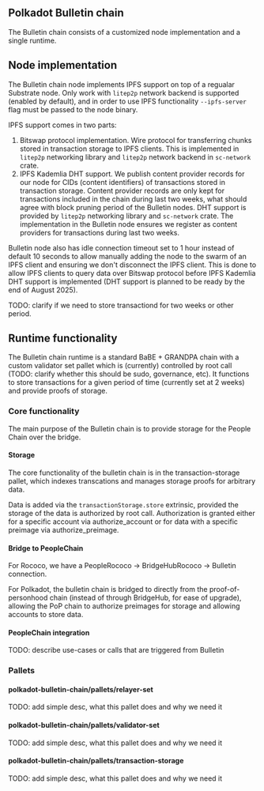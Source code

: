 ## Polkadot Bulletin chain

The Bulletin chain consists of a customized node implementation and a single runtime.

## Node implementation

The Bulletin chain node implements IPFS support on top of a regualar Substrate node. Only work with `litep2p` network backend is supported (enabled by default), and in order to use IPFS functionality `--ipfs-server` flag must be passed to the node binary.

IPFS support comes in two parts:

1. Bitswap protocol implementation. Wire protocol for transferring chunks stored in transaction storage to IPFS clients. This is implemented in `litep2p` networking library and `litep2p` network backend in `sc-network` crate.
2. IPFS Kademlia DHT support. We publish content provider records for our node for CIDs (content identifiers) of transactions stored in transaction storage. Content provider records are only kept for transactions included in the chain during last two weeks, what should agree with block pruning period of the Bulletin nodes. DHT support is provided by `litep2p` networking library and `sc-network` crate. The implementation in the Bulletin node ensures we register as content providers for transactions during last two weeks.

Bulletin node also has idle connection timeout set to 1 hour instead of default 10 seconds to allow manually adding the node to the swarm of an IPFS client and ensuring we don't disconnect the IPFS client. This is done to allow IPFS clients to query data over Bitswap protocol before IPFS Kademlia DHT support is implemented (DHT support is planned to be ready by the end of August 2025).

TODO: clarify if we need to store transactiond for two weeks or other period.

## Runtime functionality

The Bulletin chain runtime is a standard BaBE + GRANDPA chain with a custom validator set pallet which is (currently) controlled by root call (TODO: clarify whether this should be sudo, governance, etc).
It functions to store transactions for a given period of time (currently set at 2 weeks) and provide proofs of storage.

### Core functionality

The main purpose of the Bulletin chain is to provide storage for the People Chain over the bridge.

#### Storage
The core functionality of the bulletin chain is in the transaction-storage pallet, which indexes transcations and manages storage proofs for arbitrary data. 

Data is added via the `transactionStorage.store` extrinsic, provided the storage of the data is authorized by root call. Authorization is granted either for a specific account via authorize_account or for data with a specific preimage via authorize_preimage.


#### Bridge to PeopleChain
For Rococo, we have a PeopleRococo → BridgeHubRococo → Bulletin connection.

For Polkadot, the bulletin chain is bridged to directly from the proof-of-personhood chain (instead of through BridgeHub, for ease of upgrade), allowing the PoP chain to authorize preimages for storage and allowing accounts to store data.

#### PeopleChain integration
TODO: describe use-cases or calls that are triggered from Bulletin

### Pallets

#### polkadot-bulletin-chain/pallets/relayer-set
TODO: add simple desc, what this pallet does and why we need it

####  polkadot-bulletin-chain/pallets/validator-set
TODO: add simple desc, what this pallet does and why we need it

####  polkadot-bulletin-chain/pallets/transaction-storage
TODO: add simple desc, what this pallet does and why we need it
